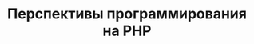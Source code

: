 ---
title: Перспективы программирования на PHP
type: docs
weight: 20
url: /java/programming-outlook-in-php/
---